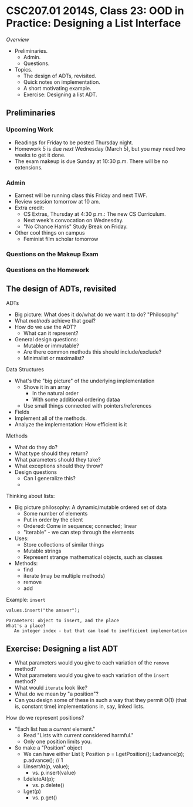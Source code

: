 CSC207.01 2014S, Class 23: OOD in Practice: Designing a List Interface
======================================================================

_Overview_

* Preliminaries.
    * Admin.
    * Questions.
* Topics.
    * The design of ADTs, revisited.
    * Quick notes on implementation.
    * A short motivating example.
    * Exercise: Designing a list ADT.

Preliminaries
-------------

### Upcoming Work

* Readings for Friday to be posted Thursday night.
* Homework 5 is due *next* Wednesday (March 5), but you may need two
  weeks to get it done.
* The exam makeup is due Sunday at 10:30 p.m.  There will be no extensions.

### Admin

* Earnest will be running class this Friday and next TWF.
* Review session tomorrow at 10 am.
* Extra credit: 
    * CS Extras, Thursday at 4:30 p.m.: The new CS Curriculum.
    * Next week's convocation on Wednesday.
    * "No Chance Harris" Study Break on Friday.
* Other cool things on campus
    * Feminist film scholar tomorrow

### Questions on the Makeup Exam

### Questions on the Homework

The design of ADTs, revisited
-----------------------------

ADTs

* Big picture: What does it do/what do we want it to do? "Philosophy"
* What *methods* achieve that goal?
* How do we *use* the ADT?
    * What can it represent?
* General design questions:
    * Mutable or immutable?
    * Are there common methods this should include/exclude?
    * Minimalist or maximalist?

Data Structures

* What's the "big picture" of the underlying implementation
    * Shove it in an array
        * In the natural order
        * With some additional ordering dataa
    * Use small things connected with pointers/references
* Fields
* Implement all of the methods.
* Analyze the implementation: How efficient is it

Methods

* What do they do?
* What type should they return?
* What parameters should they take?
* What exceptions should they throw?
* Design questions
    * Can I generalize this?
    * 

Thinking about lists:

* Big picture philosophy: A dynamic/mutable ordered set of data
    * Some number of elements
    * Put in order by the client
    * Ordered: Come in sequence; connected; linear
    * "iterable" - we can step through the elements
* Uses:
    * Store collections of similar things
    * Mutable strings
    * Represent strange mathematical objects, such as classes
* Methods:
    * find
    * iterate (may be multiple methods)
    * remove
    * add

Example: `insert`

    values.insert("the answer");

    Parameters: object to insert, and the place
    What's a place?
       An integer index - but that can lead to inefficient implementation

Exercise: Designing a list ADT
------------------------------

* What parameters would you give to each variation of the `remove` method?
* What parameters would you give to each variation of the `insert` method?
* What would `iterate` look like?
* What do we mean by "a position"?
* Can you design some of these in such a way that they permit O(1) (that
  is, constant time) implementations in, say, linked lists.

How do we represent positions?

* "Each list has a *current* element."
    * Read "Lists with current considered harmful."
    * Only one position limits you.
* So make a "Position" object
    * We can have either
        List l;
        Position p = l.getPosition();
        l.advance(p);
        p.advance();   // 1
    * l.insertAt(p, value);
        * vs. p.insert(value)
    * l.deleteAt(p);
        * vs. p.delete()
    * l.get(p)
        * vs. p.get()
